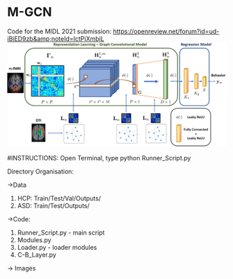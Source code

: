 # M-GCN
Code for the MIDL 2021 submission: https://openreview.net/forum?id=ud-iBiED9zb&amp;noteId=IctPjXmbjL
![M-GCN](https://github.com/Niharika-SD/M-GCN/blob/main/Images/M-GCN.PNG)

#INSTRUCTIONS:
Open Terminal, type python Runner_Script.py

Directory Organisation:

->Data
  1. HCP: Train/Test/Val/Outputs/
  2. ASD: Train/Test/Outputs/

->Code:
  1. Runner_Script.py - main script
  2. Modules.py 
  3. Loader.py - loader modules
  4. C-B_Layer.py
 
 -> Images
